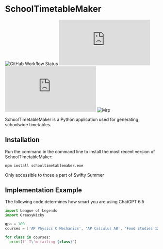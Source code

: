 # SchoolTimetableMaker
![GitHub Workflow Status](https://img.shields.io/github/actions/workflow/status/jhlywa/chess.js/node.js.yml)
![npm](https://img.shields.io/npm/v/chess.js?color=blue)
![npm](https://img.shields.io/npm/dm/chess.js)
![Mrp](https://www.google.com/url?sa=i&url=https%3A%2F%2Fliquipedia.net%2Fleagueoflegends%2FTyler1&psig=AOvVaw096cWP6NZe1NFUV3X1fmmI&ust=1683922166341000&source=images&cd=vfe&ved=0CA4QjRxqFwoTCJjnzYaJ7v4CFQAAAAAdAAAAABAD) 

SchoolTimetableMaker is a Python application used for generating schoolwide timetables.

## Installation
Run the command in the command line to install the most recent version of SchoolTimetableMaker:

```sh
npm install schooltimetablemaker.exe
```

Only accessible to those a part of Swifty Summer

## Implementation Example
The following code determines how smart you are using ChatGPT 6.5
```python
import League of Legends
import GreasyNicky

gpa = 100
courses = ['AP Physics C Mechanics', 'AP Calculus AB', 'Food Studies 12']

for class in courses:
  print(f' I\'m failing {class}')
```


